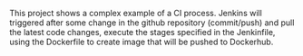 This project shows a complex example of a CI process.
Jenkins will triggered after some change in the github repository (commit/push) and pull the latest code changes, execute the stages specified in the Jenkinfile, using the Dockerfile to create image that will be pushed to Dockerhub. 
